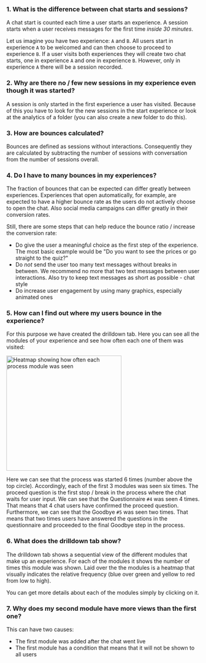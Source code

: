 ### 1. What is the difference between chat starts and sessions?

A chat start is counted each time a user starts an experience. A session starts
when a user receives messages for the first time *inside 30 minutes*.

Let us imagine you have two experience: `A` and `B`. All users start in experience
`A` to be welcomed and can then choose to proceed to experience `B`. If a user
visits both experiences they will create two chat starts, one in experience `A`
and one in experience `B`. However, only in experience `A` there will be a
session recorded.

### 2. Why are there no / few new sessions in my experience even though it was started?

A session is only started in the first experience a user has visited. Because of
this you have to look for the new sessions in the start experience or look at the
analytics of a folder (you can also create a new folder to do this).

### 3. How are bounces calculated?

Bounces are defined as sessions without interactions. Consequently they are
calculated by subtracting the number of sessions with conversation from the
number of sessions overall.

### 4. Do I have to many bounces in my experiences?

The fraction of bounces that can be expected can differ greatly between
experiences. Experiences that open automatically, for example, are expected
to have a higher bounce rate as the users do not actively choose to open the
chat. Also social media campaigns can differ greatly in their conversion rates.

Still, there are some steps that can help reduce the bounce ratio / increase the
conversion rate:
- Do give the user a meaningful choice as the first step of the experience. The
  most basic example would be "Do you want to see the prices or go straight to
  the quiz?"
- Do *not* send the user too many text messages without breaks in between. We
  recommend no more that two text messages between user interactions. Also try
  to keep text messages as short as possible - chat style
- Do increase user engagement by using many graphics, especially animated ones

### 5. How can I find out where my users bounce in the experience?

For this purpose we have created the drilldown tab. Here you can see all the
modules of your experience and see how often each one of them was visited:

 <img src="analytics/heatmap.jpg" alt="Heatmap showing how often each process module was seen" title="Heatmap showing how often each process module was seen" width="300"/>

Here we can see that the process was started 6 times (number above the top
circle). Accordingly, each of the first 3 modules was seen six times. The
proceed question is the first stop / break in the process where the chat waits
for user input. We can see that the Questionnaire `#4` was seen 4 times. That
means that 4 chat users have confirmed the proceed question. Furthermore, we
can see that the Goodbye `#5` was seen two times. That means that two times
users have answered the questions in the questionnaire and proceeded to the
final Goodbye step in the process.

### 6. What does the drilldown tab show?

The drilldown tab shows a sequential view of the different modules that make
up an experience. For each of the modules it shows the number of times this
module was shown. Laid over the the modules is a heatmap that visually indicates
the relative frequency (blue over green and yellow to red from low to high).

You can get more details about each of the modules simply by clicking on it.

### 7. Why does my second module have more views than the first one?

This can have two causes:
- The first module was added after the chat went live
- The first module has a condition that means that it will not be shown to all
  users

